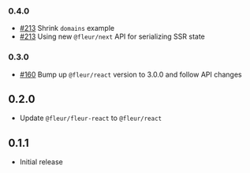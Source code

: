 ### 0.4.0

- [#213](https://github.com/fleur-js/fleur/pull/213) Shrink `domains` example
- [#213](https://github.com/fleur-js/fleur/pull/213) Using new `@fleur/next` API for serializing SSR state

### 0.3.0

- [#160](https://github.com/fleur-js/fleur/pull/160) Bump up `@fleur/react` version to 3.0.0 and follow API changes

## 0.2.0

- Update `@fleur/fleur-react` to `@fleur/react`

## 0.1.1

- Initial release
